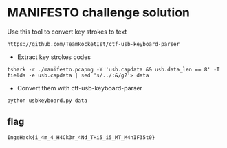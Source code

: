 # MANIFESTO challenge solution

Use this tool to convert key strokes to text

`https://github.com/TeamRocketIst/ctf-usb-keyboard-parser`

- Extract key strokes codes

`tshark -r ./manifesto.pcapng -Y 'usb.capdata && usb.data_len == 8' -T fields -e usb.capdata | sed 's/../:&/g2'> data`

- Convert them with ctf-usb-keyboard-parser

`python usbkeyboard.py data`

## flag

`IngeHack{i_4m_4_H4Ck3r_4Nd_THi5_i5_MT_M4nIF35t0}`
